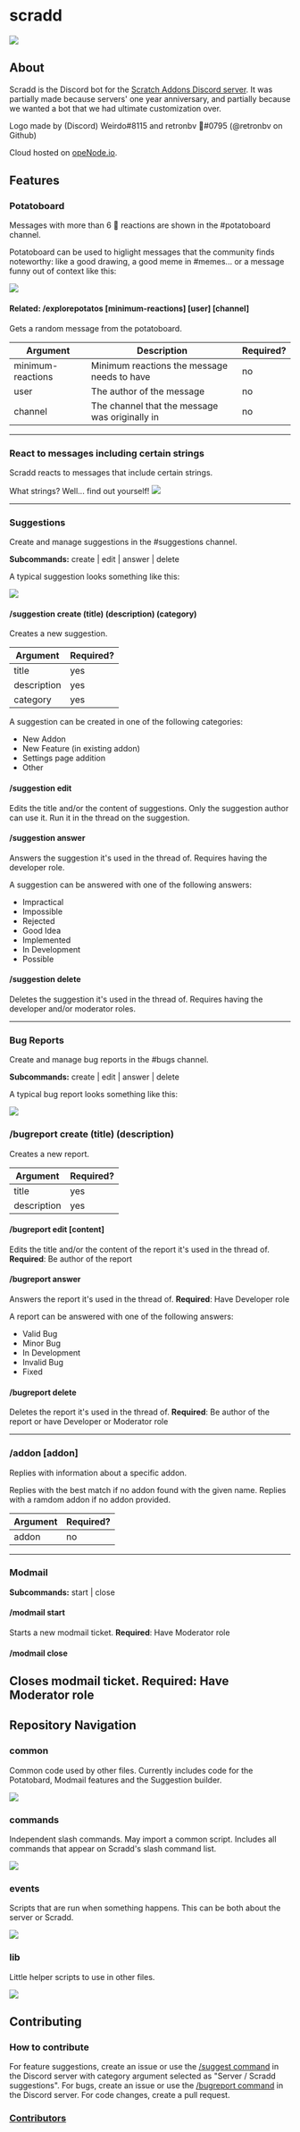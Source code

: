 # scradd
![](https://cdn.discordapp.com/icons/938438560925761619/d886f0b0867e67c2211b7086c0651590.webp?size=80)
## About

Scradd is the Discord bot for the [Scratch Addons Discord server](https://discord.gg/Cs25kzs889). It was partially made because servers' one year anniversary, and partially because we wanted a bot that we had ultimate customization over.

Logo made by (Discord) Weirdo#8115 and retronbv 🥔#0795 (@retronbv on Github)

Cloud hosted on [opeNode.io](https://www.openode.io/). <!--reconsider dash?-->
<!--
## Table of Contents
 [Features](#features) | [Contributing](#contributing) 
| --- | ---
| [Potatoboard](#potatoboard) | [How to contribute](#how-to-contribute)
| [Suggestions - /suggestion](#suggestions) | [Contributors](#contributors)
| [Bug Reports - /bugreport](#bug-reports) |
| [Addon Info - /addon](#addon-addon) |
-->


## Features

### Potatoboard
  
Messages with more than 6 :potato: reactions are shown in the #potatoboard channel. 

Potatoboard can be used to higlight messages that the community finds noteworthy: like a good drawing, a good meme in #memes... or a message funny out of context like this:


![](https://cdn.discordapp.com/attachments/901225174974726177/939015132720287784/unknown.png) 


#### Related: /explorepotatos [minimum-reactions] [user] [channel]

Gets a random message from the potatoboard. 


| Argument | Description | Required?|
| --- | ---| --- |
| minimum-reactions | Minimum reactions the message needs to have | no |
| user | The author of the message | no |
| channel | The channel that the message was originally in | no |

---

### React to messages including certain strings

Scradd reacts to messages that include certain strings. 

What strings? Well... find out yourself! ![](https://cdn.discordapp.com/emojis/902948518002573364.webp?size=22&quality=lossless)

---

### Suggestions

Create and manage suggestions in the #suggestions channel.

**Subcommands:** create | edit | answer | delete

A typical suggestion looks something like this: 

![](https://user-images.githubusercontent.com/75680333/152417553-31b2c407-e74b-4143-915b-5c00b76bce01.png)


#### /suggestion create (title) (description) (category)

Creates a new suggestion.

| Argument | Required?|
| --- | --- |
| title | yes |
| description | yes |
| category | yes |

A suggestion can be created in one of the following categories:

- New Addon
- New Feature (in existing addon)
- Settings page addition
- Other


#### /suggestion edit

Edits the title and/or the content of suggestions. Only the suggestion author can use it. Run it in the thread on the suggestion.

#### /suggestion answer

Answers the suggestion it's used in the thread of. Requires having the developer role.

A suggestion can be answered with one of the following answers:

-   Impractical
-   Impossible
-   Rejected
-   Good Idea
-   Implemented
-   In Development
-   Possible

#### /suggestion delete

Deletes the suggestion it's used in the thread of. Requires having the developer and/or moderator roles.

---


### Bug Reports

Create and manage bug reports in the #bugs channel.

**Subcommands:** create | edit | answer | delete

A typical bug report looks something like this: 

![](https://cdn.discordapp.com/attachments/901225174974726177/939020057625886760/unknown.png)

### /bugreport create (title) (description)

Creates a new report.

| Argument | Required?|
| --- | --- |
| title | yes |
| description | yes|

#### /bugreport edit [content] 

Edits the title and/or the content of the report it's used in the thread of.
**Required**: Be author of the report

#### /bugreport answer

Answers the report it's used in the thread of. 
**Required**: Have Developer role

A report can be answered with one of the following answers:

-   Valid Bug
-   Minor Bug
-   In Development
-   Invalid Bug
-   Fixed

#### /bugreport delete

Deletes the report it's used in the thread of.
**Required**: Be author of the report or have Developer or Moderator role

---

### /addon [addon]

Replies with information about a specific addon. 

Replies with the best match if no addon found with the given name. Replies with a ramdom addon if no addon provided.

| Argument | Required?|
| --- | --- |
| addon | no |

---

### Modmail

**Subcommands:** start | close

#### /modmail start
Starts a new modmail ticket.
**Required**: Have Moderator role

#### /modmail close
Closes modmail ticket.
**Required**: Have Moderator role
---

## Repository Navigation
### common
Common code used by other files. Currently includes code for the Potatobard, Modmail features and the Suggestion builder.

![](https://user-images.githubusercontent.com/75680333/152847504-2f96e7ae-6d8f-407b-950c-18bfa2bd033d.png)

### commands
Independent slash commands. May import a common script. Includes all commands that appear on Scradd's slash command list.
<!--![](https://user-images.githubusercontent.com/75680333/152848021-011f3e62-a354-42c1-b5fa-6216fcc2d52b.png)-->

![](https://user-images.githubusercontent.com/75680333/152848168-ca3ab779-ad9d-40c9-acc9-1358cb1fb367.png)

### events
Scripts that are run when something happens. This can be both about the server or Scradd.

![](https://user-images.githubusercontent.com/75680333/152852754-c9dae90f-095c-40d7-a18e-cfaefff6d5e5.png)

### lib
Little helper scripts to use in other files.

![](https://user-images.githubusercontent.com/75680333/152853946-8e08f922-3ff3-4113-b2d2-9b98310a3817.png)


## Contributing

### How to contribute
For feature suggestions, create an issue or use the [/suggest command](#suggestions) in the Discord server with category argument selected as "Server / Scradd suggestions".
For bugs, create an issue or use the [/bugreport command](#bug-reports) in the Discord server.
For code changes, create a pull request.


### [Contributors](https://github.com/scratchaddons-community/scradd/graphs/contributors)
<!--![](https://contrib.rocks/image?repo=scratchaddons-community/scradd)-->



